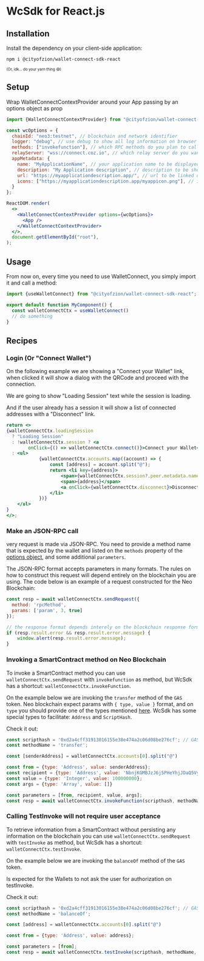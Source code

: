 # WcSdk for React.js

## Installation
Install the dependency on your client-side application:
```
npm i @cityofzion/wallet-connect-sdk-react
```
<small><small>(Or, idk... do your yarn thing 😅)</small></small>

## Setup
Wrap WalletConnectContextProvider around your App passing by an options object as prop
```jsx
import {WalletConnectContextProvider} from "@cityofzion/wallet-connect-sdk-react";

const wcOptions = {
  chainId: "neo3:testnet", // blockchain and network identifier
  logger: "debug", // use debug to show all log information on browser console
  methods: ["invokefunction"], // which RPC methods do you plan to call
  relayServer: "wss://connect.coz.io", // which relay server do you want to use, alternatively you can use "wss://relay.walletconnect.org"
  appMetadata: {
    name: "MyApplicationName", // your application name to be displayed on the wallet
    description: "My Application description", // description to be shown on the wallet
    url: "https://myapplicationdescription.app/", // url to be linked on the wallet
    icons: ["https://myapplicationdescription.app/myappicon.png"], // icon to be shown on the wallet
  }
};

ReactDOM.render(
  <>
    <WalletConnectContextProvider options={wcOptions}>
      <App />
    </WalletConnectContextProvider>
  </>,
  document.getElementById("root"),
);
```

## Usage
From now on, every time you need to use WalletConnect, you simply import it and call a method:
```ts
import {useWalletConnect} from "@cityofzion/wallet-connect-sdk-react";

export default function MyComponent() {
  const walletConnectCtx = useWalletConnect()
  // do something
}
```

## Recipes

### Login (Or "Connect Wallet")
On the following example we are showing a "Connect your Wallet" link, when clicked it will show a dialog with the QRCode
and proceed with the connection.

We are going to show "Loading Session" text while the session is loading.

And if the user already has a session it will show a list of connected addresses with a "Disconnect" link.
```jsx
return <>
{walletConnectCtx.loadingSession
  ? "Loading Session"
  : !walletConnectCtx.session ? <a
        onClick={() => walletConnectCtx.connect()}>Connect your Wallet</a>
  : <ul>
            {walletConnectCtx.accounts.map((account) => {
                const [address] = account.split("@");
                return <li key={address}>
                    <span>{walletConnectCtx.session?.peer.metadata.name}</span>
                    <span>{address}</span>
                    <a onClick={walletConnectCtx.disconnect}>Disconnect</a>
                </li>
            })}
    </ul>
}
</>;

```

### Make an JSON-RPC call
very request is made via JSON-RPC. You need to provide a method name that is expected by the wallet and listed on
the `methods` property of the [options object](#setup), and some additional `parameters`.

The JSON-RPC format accepts parameters in many formats. The rules on how to construct this request will depend
entirely on the blockchain you are using. The code below is an example of a request constructed for the Neo Blockchain:

```js
const resp = await walletConnectCtx.sendRequest({
  method: 'rpcMethod',
  params: ['param', 3, true]
});

// the response format depends interely on the blockchain response format
if (resp.result.error && resp.result.error.message) {
    window.alert(resp.result.error.message);
}
```

### Invoking a SmartContract method on Neo Blockchain
To invoke a SmartContract method you can use `walletConnectCtx.sendRequest` with `invokefunction` as method, but WcSdk
has a shortcut: `walletConnectCtx.invokeFunction`.

On the example below we are invoking the `transfer` method of the `GAS` token. Neo blockchain expect params with
`{ type, value }` format, and on `type` you should provide one of the types mentioned
[here](https://github.com/neo-project/neo/blob/master/src/neo/SmartContract/ContractParameterType.cs).
WcSdk has some special types to facilitate: `Address` and `ScriptHash`.

Check it out:
```js
const scripthash = '0xd2a4cff31913016155e38e474a2c06d08be276cf'; // GAS token
const methodName = 'transfer';

const [senderAddress] = walletConnectCtx.accounts[0].split("@")

const from = {type: 'Address', value: senderAddress};
const recipient = {type: 'Address', value: 'NbnjKGMBJzJ6j5PHeYhjJDaQ5Vy5UYu4Fv'};
const value = {type: 'Integer', value: 100000000};
const args = {type: 'Array', value: []}

const parameters = [from, recipient, value, args];
const resp = await walletConnectCtx.invokeFunction(scripthash, methodName, parameters);
```


### Calling TestInvoke will not require user acceptance 
To retrieve information from a SmartContract without persisting any information on the blockchain you can use `walletConnectCtx.sendRequest` with `testInvoke` as method, but WcSdk
has a shortcut: `walletConnectCtx.testInvoke`.

On the example below we are invoking the `balanceOf` method of the `GAS` token.

Is expected for the Wallets to not ask the user for authorization on testInvoke.

Check it out:
```js
const scripthash = '0xd2a4cff31913016155e38e474a2c06d08be276cf'; // GAS token
const methodName = 'balanceOf';

const [address] = walletConnectCtx.accounts[0].split("@")

const from = {type: 'Address', value: address};

const parameters = [from];
const resp = await walletConnectCtx.testInvoke(scripthash, methodName, parameters);
```
